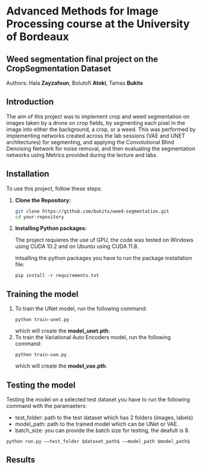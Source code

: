 # Advanced Methods for Image Processing course at the University of Bordeaux
## Weed segmentation final project on the CropSegmentation Dataset

Authors: Hala __Zayzafoun__, Bolutofi __Atoki__, Tamas __Bukits__
 
 ## Introduction
The aim of this project was to implement crop and weed segmentation on images taken by a drone
on crop fields, by segmenting each pixel in the image into either the background, a crop, or a weed.
This was performed by implementing networks created across the lab sessions (VAE and UNET
architectures) for segmenting, and applying the Convolutional Blind Denoising Network for noise
removal, and then evaluating the segmentation networks using Metrics provided during the lecture
and labs.

## Installation

To use this project, follow these steps:

1. **Clone the Repository:**
   ```bash
   git clone https://github.com/bukits/weed-segmentation.git
   cd your-repository
   ```

2. **Installing Python packages:**

    The project requieres the use uf GPU, the code was tested on Windows using CUDA 10.2 and on Ubuntu using CUDA 11.8.

    Intsalling the python packages you have to run the package installation file:

    ``` 
    pip install -r requirements.txt
    ```



## Training the model

1. To train the UNet model, run the following command:
    ``` 
    python train-unet.py
    ```
    which will create the __model_unet.pth__.
2. To train the Variational Auto Encoders model, run the following command:
    ``` 
    python train-vae.py
    ```
    which will create the __model_vae.pth__.

## Testing the model

Testing the model on a selected test dataset you have to run the following command with the paramaeters:

* test_folder: path to the test dataset which has 2 folders (images, labels)
* model_path: path to the trained model which can be UNet or VAE.
* batch_size: you can provide the batch size for testing, the deafult is 8.

```
python run.py −−test_folder $dataset_path$ −−model_path $model_path$
```

## Results